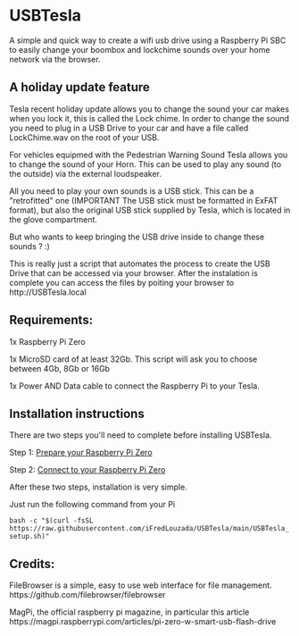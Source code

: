 <h1> USBTesla</h1>

A simple and quick way to create a wifi usb drive using a Raspberry Pi SBC to easily change your boombox and lockchime sounds over your home network via the browser.

<h2>A holiday update feature</h2>

<p>Tesla recent holiday update allows you to change the sound your car makes when you lock it, this is called the Lock chime. In order to change the sound you need to plug in a USB Drive to your car and have a file called LockChime.wav on the root of your USB.</p>
<p>For vehicles equipmed with the Pedestrian Warning Sound Tesla allows you to change the sound of your Horn. This can be used to play any sound (to the outside) via the external loudspeaker.</p>
<p>All you need to play your own sounds is a USB stick. This can be a "retrofitted" one (IMPORTANT The USB stick must be formatted in ExFAT format), but also the original USB stick supplied by Tesla, which is located in the glove compartment.</p>
<p>But who wants to keep bringing the USB drive inside to change these sounds ? :)</p>

<p>This is really just a script that automates the process to create the USB Drive that can be accessed via your browser. After the instalation is complete you can access the files by poiting your browser to http://USBTesla.local </p>

<h2>Requirements:</h2>

<p>1x Raspberry Pi Zero</p>
<p>1x MicroSD card of at least 32Gb. This script will ask you to choose between 4Gb, 8Gb or 16Gb</p>
<p>1x Power AND Data cable to connect the Raspberry Pi to your Tesla.</p>

<h2> Installation instructions</h2>

<p>There are two steps you'll need to complete before installing USBTesla.</p>

Step 1: [Prepare your Raspberry Pi Zero](https://github.com/iFredLouzada/USBTesla/wiki/Preparing-the-hardware)

Step 2: [Connect to your Raspberry Pi Zero](https://github.com/iFredLouzada/USBTesla/wiki/Power-On-and-Connect-to-the-Raspberry-Pi)


<p>After these two steps, installation is very simple. </p>
<p>Just run the following command from your Pi</p>
<code>bash -c "$(curl -fsSL https://raw.githubusercontent.com/iFredLouzada/USBTesla/main/USBTesla_setup.sh)"</code>

<h2>Credits:</h2>

<p>FileBrowser is a simple, easy to use web interface for file management. https://github.com/filebrowser/filebrowser</p>
<p>MagPi, the official raspberry pi magazine, in particular this article https://magpi.raspberrypi.com/articles/pi-zero-w-smart-usb-flash-drive</p>


